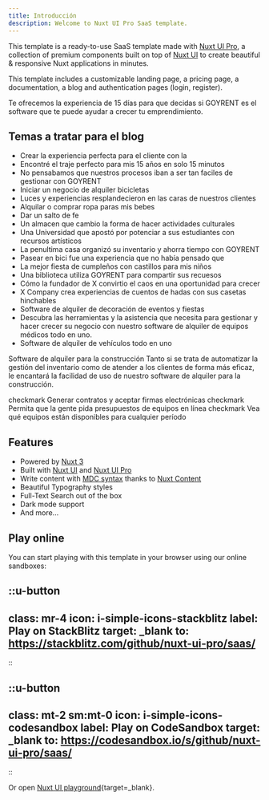 ```yaml
---
title: Introducción
description: Welcome to Nuxt UI Pro SaaS template.
---
```


This template is a ready-to-use SaaS template made with [Nuxt UI Pro](https://ui.nuxt.com/pro), a collection of premium components built on top of [Nuxt UI](https://ui.nuxt.com) to create beautiful & responsive Nuxt applications in minutes.

This template includes a customizable landing page, a pricing page, a documentation, a blog and authentication pages (login, register).

Te ofrecemos la experiencia de 15 días para que decidas si GOYRENT es el software que te puede ayudar a crecer tu emprendimiento. 

## Temas a tratar para el blog 

- Crear la experiencia perfecta para el cliente con la
- Encontré el traje perfecto para mis 15 años en solo 15 minutos 
- No pensabamos que nuestros procesos iban a ser tan faciles de gestionar con GOYRENT
- Iniciar un negocio de alquiler bicicletas
- Luces y experiencias resplandecieron en las caras de nuestros clientes
- Alquilar o comprar ropa paras mis bebes 
- Dar un salto de fe 
- Un almacen que cambio la forma de hacer actividades culturales
- Una Universidad que apostó por potenciar a sus estudiantes con recursos artísticos
- La penultima casa organizó su inventario y ahorra tiempo con GOYRENT
- Pasear en bici fue una experiencia que no había pensado que 
- La mejor fiesta de cumpleños con castillos para mis niños 
- Una biblioteca utiliza GOYRENT para compartir sus recuesos
- Cómo la fundador de X convirtio el caos en una oportunidad para crecer
- X Company crea experiencias de cuentos de hadas con sus casetas hinchables 
- Software de alquiler de decoración de eventos y fiestas 
- Descubra las herramientas y la asistencia que necesita para gestionar y hacer crecer su negocio con nuestro software de alquiler de equipos médicos todo en uno.
- Software de alquiler de vehículos todo en uno

Software de alquiler para la construcción
Tanto si se trata de automatizar la gestión del inventario como de atender a los clientes de forma más eficaz, le encantará la facilidad de uso de nuestro software de alquiler para la construcción.

checkmark Generar contratos y aceptar firmas electrónicas
checkmark Permita que la gente pida presupuestos de equipos en línea
checkmark Vea qué equipos están disponibles para cualquier período



## Features

- Powered by [Nuxt 3](https://nuxt.com)
- Built with [Nuxt UI](https://ui.nuxt.com) and [Nuxt UI Pro](https://ui.nuxt.com/pro)
- Write content with [MDC syntax](https://content.nuxt.com/usage/markdown) thanks to [Nuxt Content](https://content.nuxt.com)
- Beautiful Typography styles
- Full-Text Search out of the box
- Dark mode support
- And more...

## Play online

You can start playing with this template in your browser using our online sandboxes:

::u-button
---
class: mr-4
icon: i-simple-icons-stackblitz
label: Play on StackBlitz
target: _blank
to: https://stackblitz.com/github/nuxt-ui-pro/saas/
---
::

::u-button
---
class: mt-2 sm:mt-0
icon: i-simple-icons-codesandbox
label: Play on CodeSandbox
target: _blank
to: https://codesandbox.io/s/github/nuxt-ui-pro/saas/
---
::

Or open [Nuxt UI playground](https://ui.nuxt.com/playground){target=_blank}.
